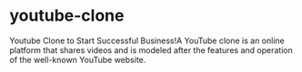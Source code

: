 # youtube-clone
Youtube Clone to Start Successful Business!A YouTube clone is an online platform that shares videos and is modeled after the features and operation of the well-known YouTube website. 
